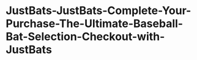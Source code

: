 # JustBats-JustBats-Complete-Your-Purchase-The-Ultimate-Baseball-Bat-Selection-Checkout-with-JustBats